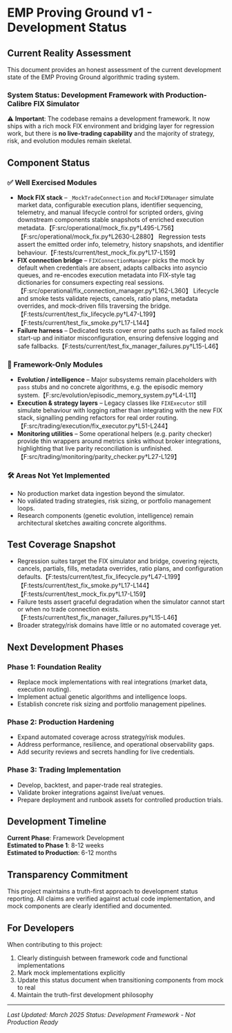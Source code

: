 # EMP Proving Ground v1 - Development Status

## Current Reality Assessment

This document provides an honest assessment of the current development state of the EMP Proving Ground algorithmic trading system.

### System Status: **Development Framework with Production-Calibre FIX Simulator**

⚠️ **Important**: The codebase remains a development framework. It now ships with a rich mock FIX environment and bridging layer for regression work, but there is **no live-trading capability** and the majority of strategy, risk, and evolution modules remain skeletal.

## Component Status

### ✅ Well Exercised Modules

- **Mock FIX stack** – `_MockTradeConnection` and `MockFIXManager` simulate market data, configurable execution plans, identifier sequencing, telemetry, and manual lifecycle control for scripted orders, giving downstream components stable snapshots of enriched execution metadata.【F:src/operational/mock_fix.py†L495-L756】【F:src/operational/mock_fix.py†L2630-L2880】 Regression tests assert the emitted order info, telemetry, history snapshots, and identifier behaviour.【F:tests/current/test_mock_fix.py†L17-L159】
- **FIX connection bridge** – `FIXConnectionManager` picks the mock by default when credentials are absent, adapts callbacks into asyncio queues, and re-encodes execution metadata into FIX-style tag dictionaries for consumers expecting real sessions.【F:src/operational/fix_connection_manager.py†L162-L360】 Lifecycle and smoke tests validate rejects, cancels, ratio plans, metadata overrides, and mock-driven fills traversing the bridge.【F:tests/current/test_fix_lifecycle.py†L47-L199】【F:tests/current/test_fix_smoke.py†L17-L144】
- **Failure harness** – Dedicated tests cover error paths such as failed mock start-up and initiator misconfiguration, ensuring defensive logging and safe fallbacks.【F:tests/current/test_fix_manager_failures.py†L15-L46】

### 🚧 Framework-Only Modules

- **Evolution / intelligence** – Major subsystems remain placeholders with `pass` stubs and no concrete algorithms, e.g. the episodic memory system.【F:src/evolution/episodic_memory_system.py†L4-L11】
- **Execution & strategy layers** – Legacy classes like `FIXExecutor` still simulate behaviour with logging rather than integrating with the new FIX stack, signalling pending refactors for real order routing.【F:src/trading/execution/fix_executor.py†L51-L244】
- **Monitoring utilities** – Some operational helpers (e.g. parity checker) provide thin wrappers around metrics sinks without broker integrations, highlighting that live parity reconciliation is unfinished.【F:src/trading/monitoring/parity_checker.py†L27-L129】

### 🛠️ Areas Not Yet Implemented

- No production market data ingestion beyond the simulator.
- No validated trading strategies, risk sizing, or portfolio management loops.
- Research components (genetic evolution, intelligence) remain architectural sketches awaiting concrete algorithms.

## Test Coverage Snapshot

- Regression suites target the FIX simulator and bridge, covering rejects, cancels, partials, fills, metadata overrides, ratio plans, and configuration defaults.【F:tests/current/test_fix_lifecycle.py†L47-L199】【F:tests/current/test_fix_smoke.py†L17-L144】【F:tests/current/test_mock_fix.py†L17-L159】
- Failure tests assert graceful degradation when the simulator cannot start or when no trade connection exists.【F:tests/current/test_fix_manager_failures.py†L15-L46】
- Broader strategy/risk domains have little or no automated coverage yet.

## Next Development Phases

### Phase 1: Foundation Reality
- Replace mock implementations with real integrations (market data, execution routing).
- Implement actual genetic algorithms and intelligence loops.
- Establish concrete risk sizing and portfolio management pipelines.

### Phase 2: Production Hardening
- Expand automated coverage across strategy/risk modules.
- Address performance, resilience, and operational observability gaps.
- Add security reviews and secrets handling for live credentials.

### Phase 3: Trading Implementation
- Develop, backtest, and paper-trade real strategies.
- Validate broker integrations against live/uat venues.
- Prepare deployment and runbook assets for controlled production trials.

## Development Timeline

**Current Phase**: Framework Development  
**Estimated to Phase 1**: 8-12 weeks  
**Estimated to Production**: 6-12 months  

## Transparency Commitment

This project maintains a truth-first approach to development status reporting. All claims are verified against actual code implementation, and mock components are clearly identified and documented.

## For Developers

When contributing to this project:
1. Clearly distinguish between framework code and functional implementations
2. Mark mock implementations explicitly
3. Update this status document when transitioning components from mock to real
4. Maintain the truth-first development philosophy

---

*Last Updated: March 2025*
*Status: Development Framework - Not Production Ready*


